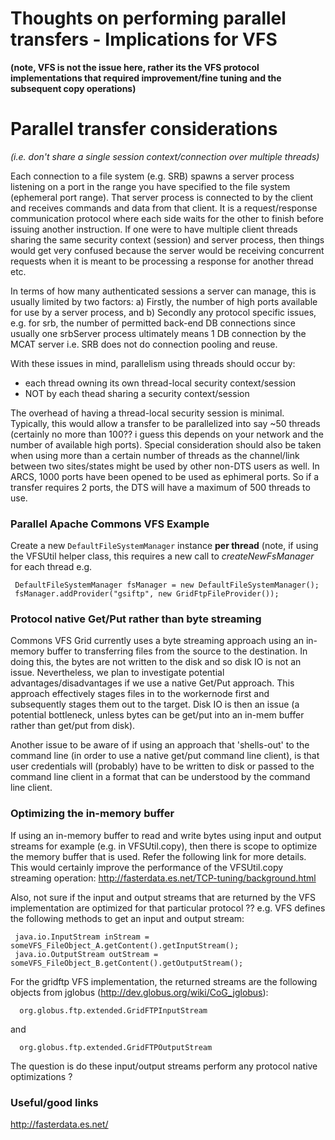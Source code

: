 # Thoughts on performing parallel transfers - Implications for VFS #
**(note, VFS is not the issue here, rather its the VFS protocol implementations that required improvement/fine tuning and the subsequent copy operations)**

# Parallel transfer considerations #
_(i.e. don't share a single session context/connection over multiple threads)_

Each connection to a file system (e.g. SRB) spawns a server process listening on a port in the range you have specified to the file system (ephemeral port range). That server process is connected to by the client and receives commands and data from that client. It is a request/response communication protocol where each side waits for the other to finish before issuing another instruction. If one were to have multiple client threads sharing the same security context (session) and server process, then things would get very confused because the server would be receiving concurrent requests when it is meant to be processing a response for another thread etc.

In terms of how many authenticated sessions a server can manage, this is usually limited by two factors:
a) Firstly, the number of high ports available for use by a server process, and
b) Secondly any protocol specific issues, e.g. for srb, the number of permitted back-end DB connections since usually one srbServer process ultimately means 1 DB connection by the MCAT server i.e. SRB does not do connection pooling and reuse.

With these issues in mind, parallelism using threads should occur by:
  * each thread owning its own thread-local security context/session
  * NOT by each thead sharing a security context/session

The overhead of having a thread-local security session is minimal. Typically, this would allow a transfer to be parallelized into say ~50 threads (certainly no more than 100?? i guess this depends on your network and the number of available high ports). Special consideration should also be taken when using more than a certain number of threads as the channel/link between two sites/states might be used by other non-DTS users as well. In ARCS, 1000 ports have been opened to be used as ephimeral ports. So if a transfer requires 2 ports, the DTS will have a maximum of 500 threads to use.

### Parallel Apache Commons VFS Example ###

Create a new `DefaultFileSystemManager` instance **per thread** (note, if using the VFSUtil helper class, this requires a new call to _createNewFsManager_ for each thread e.g.
```
 DefaultFileSystemManager fsManager = new DefaultFileSystemManager();
 fsManager.addProvider("gsiftp", new GridFtpFileProvider());
```

### Protocol native Get/Put rather than byte streaming ###

Commons VFS Grid currently uses a byte streaming approach using an in-memory buffer to transferring files from the source to the destination. In doing this, the bytes are not written to the disk and so disk IO is not an issue. Nevertheless, we plan to investigate potential advantages/disadvantages if we use a native Get/Put approach. This approach effectively stages files in to the workernode first and subsequently stages them out to the target. Disk IO is then an issue (a potential bottleneck, unless bytes can be get/put into an in-mem buffer rather than get/put from disk).

Another issue to be aware of if using an approach that 'shells-out' to the command line (in order to use a native get/put command line client), is that user credentials will (probably) have to be written to disk or passed to the command line client in a format that can be understood by the command line client.

### Optimizing the in-memory buffer ###
If using an in-memory buffer to read and write bytes using input and output streams for example (e.g. in VFSUtil.copy), then there is scope to optimize the memory buffer that is used. Refer the following link for more details. This would certainly improve the performance of the VFSUtil.copy streaming operation:
http://fasterdata.es.net/TCP-tuning/background.html

Also, not sure if the input and output streams that are returned by the VFS implementation are optimized for that particular protocol ?? e.g. VFS defines the following methods to get an input and output stream:
```
 java.io.InputStream inStream = someVFS_FileObject_A.getContent().getInputStream(); 
 java.io.OutputStream outStream = someVFS_FileObject_B.getContent().getOutputStream(); 
```
For the gridftp VFS implementation, the returned streams are the following objects from jglobus (http://dev.globus.org/wiki/CoG_jglobus):
```
  org.globus.ftp.extended.GridFTPInputStream
```
and
```
  org.globus.ftp.extended.GridFTPOutputStream
```

The question is do these input/output streams perform any protocol native optimizations ?

### Useful/good links ###
http://fasterdata.es.net/